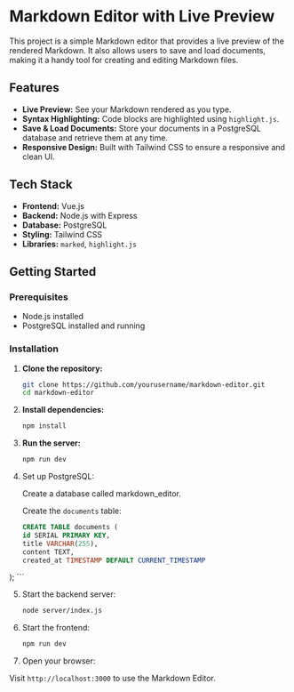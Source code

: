# Markdown Editor with Live Preview

This project is a simple Markdown editor that provides a live preview of the rendered Markdown. It also allows users to save and load documents, making it a handy tool for creating and editing Markdown files.

## Features

- **Live Preview:** See your Markdown rendered as you type.
- **Syntax Highlighting:** Code blocks are highlighted using `highlight.js`.
- **Save & Load Documents:** Store your documents in a PostgreSQL database and retrieve them at any time.
- **Responsive Design:** Built with Tailwind CSS to ensure a responsive and clean UI.

## Tech Stack

- **Frontend:** Vue.js
- **Backend:** Node.js with Express
- **Database:** PostgreSQL
- **Styling:** Tailwind CSS
- **Libraries:** `marked`, `highlight.js`

## Getting Started

### Prerequisites

- Node.js installed
- PostgreSQL installed and running

### Installation

1. **Clone the repository:**

   ```bash
   git clone https://github.com/yourusername/markdown-editor.git
   cd markdown-editor
   ```

2. **Install dependencies:**

   ```bash
   npm install
   ```

3. **Run the server:**

   ```bash
   npm run dev
   ```

4. Set up PostgreSQL:

	Create a database called markdown_editor.

	Create the `documents` table:

	```sql
	CREATE TABLE documents (
    id SERIAL PRIMARY KEY,
    title VARCHAR(255),
    content TEXT,
    created_at TIMESTAMP DEFAULT CURRENT_TIMESTAMP
);
	```
	
5. Start the backend server:

   ```bash
   node server/index.js
   ```

6. Start the frontend:

   ```bash
   npm run dev
   ```

7. Open your browser:

Visit `http://localhost:3000` to use the Markdown Editor.

